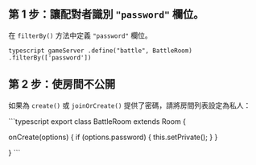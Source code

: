## 第 1 步：讓配對者識別 `"password"` 欄位。

在 `filterBy()` 方法中定義 `"password"` 欄位。

```typescript gameServer .define("battle", BattleRoom) .filterBy(['password']) ```


## 第 2 步：使房間不公開

如果為 `create()` 或 `joinOrCreate()` 提供了密碼，請將房間列表設定為私人：

\`\`\`typescript export class BattleRoom extends Room {

  onCreate(options) { if (options.password) { this.setPrivate(); } }

} \`\`\`
